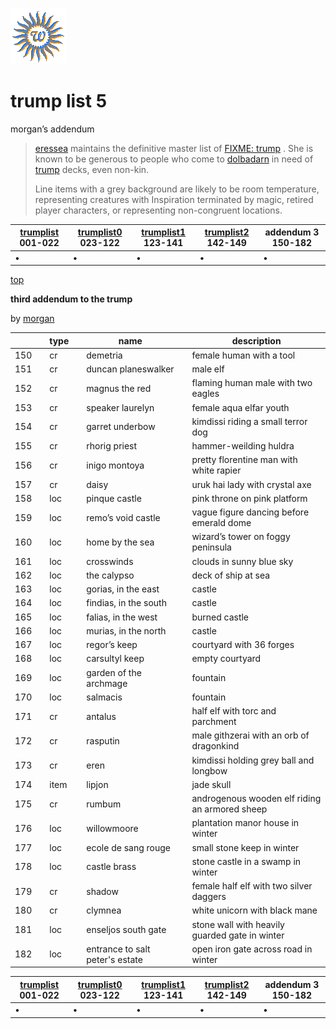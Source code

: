 ![wsun](assets/wsun.gif)

# trump list 5

 morgan’s addendum
>
>    [eressea](eressea.md)  maintains the definitive master list of  [FIXME: trump](trump.md) . She is known to be generous to people who come to  [dolbadarn](dolbadarn.md)  in need of  [trump](trump.md)  decks, even non-kin. 
>
>   Line items with a grey background are likely to be room temperature, representing creatures with Inspiration terminated by magic, retired player characters, or representing non-congruent locations. 

|  [trumplist](trumplist.md) 001-022  |  [trumplist0](trumplist0.md) 023-122  |  [trumplist1](trumplist1.md) 123-141  |  [trumplist2](trumplist2.md) 142-149  | addendum 3 150-182  | 
| ----------------------------------- | ------------------------------------- | ------------------------------------- | ------------------------------------- | ------------------- | 
| •                                   | •                                     | •                                     | •                                     | •                   | 

 [top](#top) 

  **third addendum to the trump**

 by  [morgan](morgan.md) 

|       |   |  type  |   |  name                             |   |  description                                     | 
| ----- | - | ------ | - | --------------------------------- | - | ------------------------------------------------ | 
|  150  |   |  cr    |   |  demetria                         |   |  female human with a tool                        | 
|  151  |   |  cr    |   |  duncan planeswalker              |   |  male elf                                        | 
|  152  |   |  cr    |   |  magnus the red                   |   |  flaming human male with two eagles              | 
|  153  |   |  cr    |   |  speaker laurelyn                 |   |  female aqua elfar youth                         | 
|  154  |   |  cr    |   |  garret underbow                  |   |  kimdissi riding a small terror dog              | 
|  155  |   |  cr    |   |  rhorig priest                    |   |  hammer-weilding huldra                          | 
|  156  |   |  cr    |   |  inigo montoya                    |   |  pretty florentine man with white rapier         | 
|  157  |   |  cr    |   |  daisy                            |   |  uruk hai lady with crystal axe                  | 
|  158  |   |  loc   |   |  pinque castle                    |   |  pink throne on pink platform                    | 
|  159  |   |  loc   |   |  remo’s void castle               |   |  vague figure dancing before emerald dome        | 
|  160  |   |  loc   |   |  home by the sea                  |   |  wizard’s tower on foggy peninsula               | 
|  161  |   |  loc   |   |  crosswinds                       |   |  clouds in sunny blue sky                        | 
|  162  |   |  loc   |   |  the calypso                      |   |  deck of ship at sea                             | 
|  163  |   |  loc   |   |  gorias, in the east              |   |  castle                                          | 
|  164  |   |  loc   |   |  findias, in the south            |   |  castle                                          | 
|  165  |   |  loc   |   |  falias, in the west              |   |  burned castle                                   | 
|  166  |   |  loc   |   |  murias, in the north             |   |  castle                                          | 
|  167  |   |  loc   |   |  regor’s keep                     |   |  courtyard with 36 forges                        | 
|  168  |   |  loc   |   |  carsultyl keep                   |   |  empty courtyard                                 | 
|  169  |   |  loc   |   |  garden of the archmage           |   |  fountain                                        | 
|  170  |   |  loc   |   |  salmacis                         |   |  fountain                                        | 
|  171  |   |  cr    |   |  antalus                          |   |  half elf with torc and parchment                | 
|  172  |   |  cr    |   |  rasputin                         |   |  male githzerai with an orb of dragonkind        | 
|  173  |   |  cr    |   |  eren                             |   |  kimdissi holding grey ball and longbow          | 
|  174  |   |  item  |   |  lipjon                           |   |  jade skull                                      | 
|  175  |   |  cr    |   |  rumbum                           |   |  androgenous wooden elf riding an armored sheep  | 
|  176  |   |  loc   |   |  willowmoore                      |   |  plantation manor house in winter                | 
|  177  |   |  loc   |   |  ecole de sang rouge              |   |  small stone keep in winter                      | 
|  178  |   |  loc   |   |  castle brass                     |   |  stone castle in a swamp in winter               | 
|  179  |   |  cr    |   |  shadow                           |   |  female half elf with two silver daggers         | 
|  180  |   |  cr    |   |  clymnea                          |   |  white unicorn with black mane                   | 
|  181  |   |  loc   |   |  enseljos south gate              |   |  stone wall with heavily guarded gate in winter  | 
|  182  |   |  loc   |   |  entrance to salt peter's estate  |   |  open iron gate across road in winter            | 

|  [trumplist](trumplist.md) 001-022  |  [trumplist0](trumplist0.md) 023-122  |  [trumplist1](trumplist1.md) 123-141  |  [trumplist2](trumplist2.md) 142-149  | addendum 3 150-182  | 
| ----------------------------------- | ------------------------------------- | ------------------------------------- | ------------------------------------- | ------------------- | 
| •                                   | •                                     | •                                     | •                                     | •                   | 

 